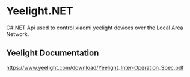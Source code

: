 
# Yeelight.NET

C#.NET Api used to control xiaomi yeelight devices over the Local Area Network.

## Yeelight Documentation
https://www.yeelight.com/download/Yeelight_Inter-Operation_Spec.pdf
